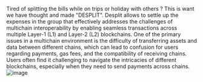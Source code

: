 Tired of splitting the bills while on trips or holiday with others ? This is want we have thought and made "DESPLIT". Desplit allows to settle up the expenses in the group that effectively addresses the challenges of multichain interoperability by enabling seamless transactions across multiple Layer-1 (L1) and Layer-2 (L2) blockchains. One of the primary issues in a multichain environment is the difficulty of transferring assets and data between different chains, which can lead to confusion for users regarding payments, gas fees, and the compatibility of receiving chains.  Users often find it challenging to navigate the intricacies of different blockchains, especially when they need to send payments across chains.
![image](https://github.com/user-attachments/assets/10dd9b56-b1a7-4d20-a08e-de75c195c679)
